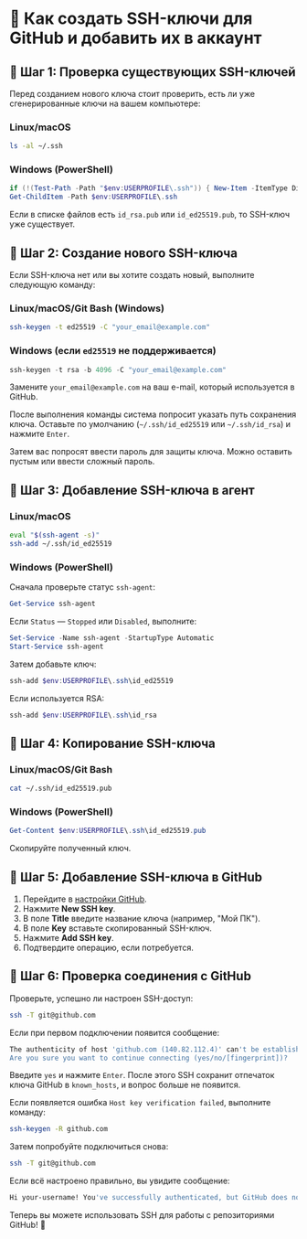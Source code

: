# 🔑 Как создать SSH-ключи для GitHub и добавить их в аккаунт

## 📌 Шаг 1: Проверка существующих SSH-ключей
Перед созданием нового ключа стоит проверить, есть ли уже сгенерированные ключи на вашем компьютере:

### Linux/macOS
```sh
ls -al ~/.ssh
```

### Windows (PowerShell)
```powershell
if (!(Test-Path -Path "$env:USERPROFILE\.ssh")) { New-Item -ItemType Directory -Path "$env:USERPROFILE\.ssh" }
Get-ChildItem -Path $env:USERPROFILE\.ssh
```

Если в списке файлов есть `id_rsa.pub` или `id_ed25519.pub`, то SSH-ключ уже существует.

## 📌 Шаг 2: Создание нового SSH-ключа
Если SSH-ключа нет или вы хотите создать новый, выполните следующую команду:

### Linux/macOS/Git Bash (Windows)
```sh
ssh-keygen -t ed25519 -C "your_email@example.com"
```

### Windows (если `ed25519` не поддерживается)
```powershell
ssh-keygen -t rsa -b 4096 -C "your_email@example.com"
```

Замените `your_email@example.com` на ваш e-mail, который используется в GitHub.

После выполнения команды система попросит указать путь сохранения ключа. Оставьте по умолчанию (`~/.ssh/id_ed25519` или `~/.ssh/id_rsa`) и нажмите `Enter`.

Затем вас попросят ввести пароль для защиты ключа. Можно оставить пустым или ввести сложный пароль.

## 📌 Шаг 3: Добавление SSH-ключа в агент

### Linux/macOS
```sh
eval "$(ssh-agent -s)"
ssh-add ~/.ssh/id_ed25519
```

### Windows (PowerShell)
Сначала проверьте статус `ssh-agent`:
```powershell
Get-Service ssh-agent
```
Если `Status` — `Stopped` или `Disabled`, выполните:
```powershell
Set-Service -Name ssh-agent -StartupType Automatic
Start-Service ssh-agent
```
Затем добавьте ключ:
```powershell
ssh-add $env:USERPROFILE\.ssh\id_ed25519
```

Если используется RSA:
```powershell
ssh-add $env:USERPROFILE\.ssh\id_rsa
```

## 📌 Шаг 4: Копирование SSH-ключа

### Linux/macOS/Git Bash
```sh
cat ~/.ssh/id_ed25519.pub
```

### Windows (PowerShell)
```powershell
Get-Content $env:USERPROFILE\.ssh\id_ed25519.pub
```

Скопируйте полученный ключ.

## 📌 Шаг 5: Добавление SSH-ключа в GitHub
1. Перейдите в [настройки GitHub](https://github.com/settings/keys).
2. Нажмите **New SSH key**.
3. В поле **Title** введите название ключа (например, "Мой ПК").
4. В поле **Key** вставьте скопированный SSH-ключ.
5. Нажмите **Add SSH key**.
6. Подтвердите операцию, если потребуется.

## 📌 Шаг 6: Проверка соединения с GitHub
Проверьте, успешно ли настроен SSH-доступ:

```sh
ssh -T git@github.com
```

Если при первом подключении появится сообщение:

```sh
The authenticity of host 'github.com (140.82.112.4)' can't be established.
Are you sure you want to continue connecting (yes/no/[fingerprint])?
```

Введите `yes` и нажмите `Enter`. После этого SSH сохранит отпечаток ключа GitHub в `known_hosts`, и вопрос больше не появится.

Если появляется ошибка `Host key verification failed`, выполните команду:

```sh
ssh-keygen -R github.com
```

Затем попробуйте подключиться снова:

```sh
ssh -T git@github.com
```

Если всё настроено правильно, вы увидите сообщение:

```sh
Hi your-username! You've successfully authenticated, but GitHub does not provide shell access.
```

Теперь вы можете использовать SSH для работы с репозиториями GitHub! 🎉

